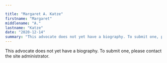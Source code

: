 ```yaml
---

title: "Margaret A. Katze"
firstname: "Margaret"
middlename: "A."
lastname: "Katze"
date: "2020-12-14"
summary: "This advocate does not yet have a biography. To submit one, please contact the site administrator."
---
```

This advocate does not yet have a biography. To submit one, please contact the site administrator.

